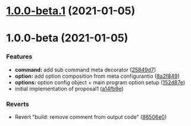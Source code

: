 # [1.0.0-beta.1](https://github.com/dual-lab/meta-commander/compare/v1.0.0-beta...v1.0.0-beta.1) (2021-01-05)



# 1.0.0-beta (2021-01-05)


### Features

* **command:** add sub command meta decorator ([25849d7](https://github.com/dual-lab/meta-commander/commit/25849d78dd5894cf857d98701d098f90b92207ca))
* **option:** add option composition from meta configurantio ([8a2f849](https://github.com/dual-lab/meta-commander/commit/8a2f849aa6408564f6741aea6eec0a5519b6a835))
* **options:** option config object + main program option setup ([152d87e](https://github.com/dual-lab/meta-commander/commit/152d87eb12e68b079779d70b6391d4bcb856f947))
* initial implementation of proposal1 ([a14fb9e](https://github.com/dual-lab/meta-commander/commit/a14fb9ec59b446cd0582f8f1b7ab1fb5fa3a8104))


### Reverts

* Revert "build: remove comment from output code" ([86506e0](https://github.com/dual-lab/meta-commander/commit/86506e0c51804c73cc1ef21fc74dad1ca2414932))





